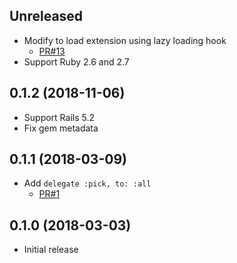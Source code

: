 ## Unreleased

* Modify to load extension using lazy loading hook
  * [PR#13](https://github.com/yujideveloper/activerecord-pick/pull/13)
* Support Ruby 2.6 and 2.7


## 0.1.2 (2018-11-06)

* Support Rails 5.2
* Fix gem metadata


## 0.1.1 (2018-03-09)

* Add `delegate :pick, to: :all`
  * [PR#1](https://github.com/yujideveloper/activerecord-pick/pull/1)


## 0.1.0 (2018-03-03)

* Initial release
